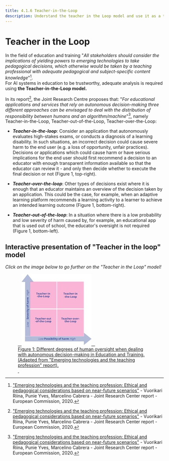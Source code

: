 ```yaml
---
title: 4.1.6 Teacher-in-the-Loop
description: Understand the teacher in the Loop model and use it as a tool to promote “users in control” for AI systems in Education
---
```

# Teacher in the Loop

In the field of education and training "*All stakeholders should consider the implications of yielding powers to emerging technologies to take pedagogical decisions, which otherwise would be taken by a teaching professional with adequate pedagogical and subject-specific content knowledge*"[^1].  
For AI systems in education to be trustworthy, adequate analysis is required using **the Teacher-in-the-Loop model.**

In its report[^1], the Joint Research Centre proposes that: "*For educational applications and services that rely on autonomous decision-making three different approaches can be envisaged to deal with the distribution of responsibility between humans and an algorithm/machine*"[^1], namely Teacher-in-the-Loop, Teacher-out-of-the-Loop, Teacher-over-the-Loop:  

-  ***Teacher-in-the-loop***: Consider an application that autonomously evaluates high-stakes exams, or conducts a diagnosis of a learning disability. In such situations, an incorrect decision could cause severe harm to the end user (e.g. a loss of opportunity, unfair practices). Decisions or applications which could cause harm or have serious implications for the end user should first recommend a decision to an educator with enough transparent information available so that the educator can review it - and only then decide whether to execute the final decision or not (Figure 1, top-right).

-  ***Teacher-over-the-loop***: Other types of decisions exist where it is enough that an educator maintains an overview of the decision taken by an application. This could be the case, for example, when an adaptive learning platform recommends a learning activity to a learner to achieve an intended learning outcome (Figure 1, bottom-right).

-  ***Teacher-out-of-the-loop***: In a situation where there is a low probability and low severity of harm caused by, for example, an educational app that is used out of school, the educator's oversight is not required (Figure 1, bottom-left).

## Interactive presentation of "Teacher in the loop" model
_Click on the image below to go further on the "Teacher in the Loop" model!_

<a href="https://view.genial.ly/6336f61021d012001891e5f2" target="_blank">
<figure> 
  <img src="Images/Teacher-in-the-Loop.jpeg" alt="Teacher in the Loop Model representation" /> 
  <figcaption>Figure 1: Different degrees of human oversight when dealing with autonomous decision-making in Education and Training. (Adapted from "Emerging technologies and the teaching profession" report).</figcaption> 
</figure></a>  

[^1]: ["Emerging technologies and the teaching profession: Ethical and pedagogical considerations based on near-future scenarios"](https://publications.jrc.ec.europa.eu/repository/handle/JRC120183) - Vuorikari Riina, Punie Yves, Marcelino Cabrera - Joint Research Center report - European Commission, 2020.
